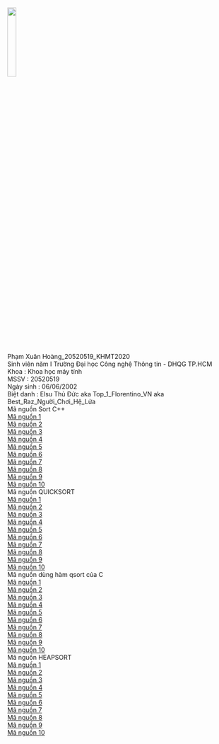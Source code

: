 <a href="https://goldenspring6622.github.io"></a> <br>
<img src="https://kenh14cdn.com/thumb_w/620/2016/14052494-1791255737752859-1715820519-n-1474280623162.jpg" width="20%" height="20%"><br>
Phạm Xuân Hoàng_20520519_KHMT2020 <br>
Sinh viên năm I Trường Đại học Công nghệ Thông tin - DHQG TP.HCM <br>
Khoa : Khoa học máy tính  <br>
MSSV : 20520519<br>
Ngày sinh : 06/06/2002 <br>
Biệt danh : Elsu Thủ Đức aka Top_1_Florentino_VN aka Best_Raz_Người_Chơi_Hệ_Lửa<br>
Mã nguồn Sort C++ <br>
<a href="Sort(C++)/sort1.cpp">Mã nguồn 1</a><br>
<a href="Sort(C++)/sort2.cpp">Mã nguồn 2</a><br>
<a href="Sort(C++)/sort3.cpp">Mã nguồn 3</a><br>
<a href="Sort(C++)/sort4.cpp">Mã nguồn 4</a><br>
<a href="Sort(C++)/sort5.cpp">Mã nguồn 5</a><br>
<a href="Sort(C++)/sort6.cpp">Mã nguồn 6</a><br>
<a href="Sort(C++)/sort7.cpp">Mã nguồn 7</a><br>
<a href="Sort(C++)/sort8.cpp">Mã nguồn 8</a><br>
<a href="Sort(C++)/sort9.cpp">Mã nguồn 9</a><br>
<a href="Sort(C++)/sort10.cpp">Mã nguồn 10</a><br>
Mã nguồn QUICKSORT<br>
<a href="Quicksort/QS1.cpp">Mã nguồn 1</a><br>
<a href="Quicksort/QS2.cpp">Mã nguồn 2</a><br>
<a href="Quicksort/QS3.cpp">Mã nguồn 3</a><br>
<a href="Quicksort/QS4.cpp">Mã nguồn 4</a><br>
<a href="Quicksort/QS5.cpp">Mã nguồn 5</a><br>
<a href="Quicksort/QS6.cpp">Mã nguồn 6</a><br>
<a href="Quicksort/QS7.cpp">Mã nguồn 7</a><br>
<a href="Quicksort/QS8.cpp">Mã nguồn 8</a><br>
<a href="Quicksort/QS9.cpp">Mã nguồn 9</a><br>
<a href="Quicksort/QS10.cpp">Mã nguồn 10</a><br>
Mã nguồn dùng hàm qsort của C<br>
<a href="qsort(C)/qsort1.c">Mã nguồn 1</a><br>
<a href="qsort(C)/qsort2.c">Mã nguồn 2</a><br>
<a href="qsort(C)/qsort3.c">Mã nguồn 3</a><br>
<a href="qsort(C)/qsort4.c">Mã nguồn 4</a><br>
<a href="qsort(C)/qsort5.c">Mã nguồn 5</a><br>
<a href="qsort(C)/qsort6.c">Mã nguồn 6</a><br>
<a href="qsort(C)/qsort7.c">Mã nguồn 7</a><br>
<a href="qsort(C)/qsort8.c">Mã nguồn 8</a><br>
<a href="qsort(C)/qsort9.c">Mã nguồn 9</a><br>
<a href="qsort(C)/qsort10.c">Mã nguồn 10</a><br>
Mã nguồn HEAPSORT<br>
<a href="HeapSort/HS1.cpp">Mã nguồn 1</a><br>
<a href="HeapSort/HS2.cpp">Mã nguồn 2</a><br>
<a href="HeapSort/HS3.cpp">Mã nguồn 3</a><br>
<a href="HeapSort/HS4.cpp">Mã nguồn 4</a><br>
<a href="HeapSort/HS5.cpp">Mã nguồn 5</a><br>
<a href="HeapSort/HS6.cpp">Mã nguồn 6</a><br>
<a href="HeapSort/HS7.cpp">Mã nguồn 7</a><br>
<a href="HeapSort/HS8.cpp">Mã nguồn 8</a><br>
<a href="HeapSort/HS9.cpp">Mã nguồn 9</a><br>
<a href="HeapSort/HS10.cpp">Mã nguồn 10</a><br>
